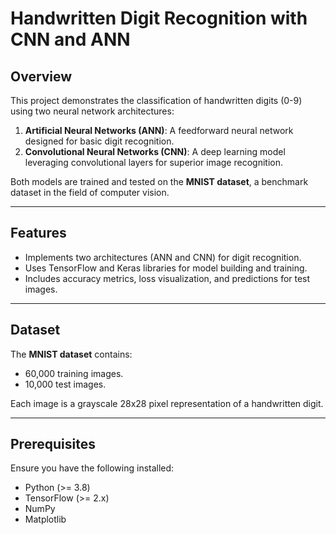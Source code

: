 # Handwritten Digit Recognition with CNN and ANN  

## Overview  
This project demonstrates the classification of handwritten digits (0-9) using two neural network architectures:  
1. **Artificial Neural Networks (ANN)**: A feedforward neural network designed for basic digit recognition.  
2. **Convolutional Neural Networks (CNN)**: A deep learning model leveraging convolutional layers for superior image recognition.  

Both models are trained and tested on the **MNIST dataset**, a benchmark dataset in the field of computer vision.  

---

## Features  
- Implements two architectures (ANN and CNN) for digit recognition.
- Uses TensorFlow and Keras libraries for model building and training.  
- Includes accuracy metrics, loss visualization, and predictions for test images.  

---

## Dataset  
The **MNIST dataset** contains:  
- 60,000 training images.  
- 10,000 test images.  

Each image is a grayscale 28x28 pixel representation of a handwritten digit.  

---

## Prerequisites  
Ensure you have the following installed:  
- Python (>= 3.8)  
- TensorFlow (>= 2.x)  
- NumPy  
- Matplotlib 
